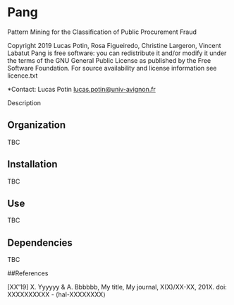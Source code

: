 # Pang
Pattern Mining for the Classification of Public Procurement Fraud

Copyright 2019 Lucas Potin, Rosa Figueiredo, Christine Largeron, Vincent Labatut
Pang is free software: you can redistribute it and/or modify it under the terms of the GNU General Public License as published by the Free Software Foundation. For source availability and license information see licence.txt

*Contact: Lucas Potin lucas.potin@univ-avignon.fr

Description

## Organization
TBC

## Installation
TBC

## Use
TBC

## Dependencies
TBC

##References

[XX'19] X. Yyyyyy & A. Bbbbbb, My title, My journal, X(X)/XX-XX, 201X. doi: XXXXXXXXXX - ⟨hal-XXXXXXXX⟩

